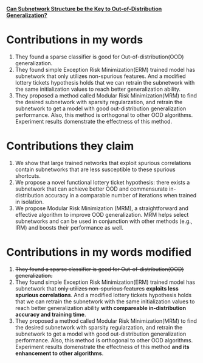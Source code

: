 [**Can Subnetwork Structure be the Key to Out-of-Distribution Generalization?**](https://github.com/Big-Brother-Pikachu/Paper-Contributions-Analysis#1._can_subnetwork_structure_be_the_key_to_out-of-distribution_generalization?)

# Contributions in my words

1. They found a sparse classifier is good for Out-of-distribution(OOD) generalization.
2. They found simple Exception Risk Minimization(ERM) trained model has subnetwork that only utilizes non-spurious features. And a modified lottery tickets hypothesis holds that we can retrain the subnetwork with the same initialization values to reach better generalization ability.
3. They proposed a method called Modular Risk Minimization(MRM) to find the desired subnetwork with sparsity regularzation, and retrain the subnetwork to get a model with good out-distribution generalization performance. Also, this method is orthogonal to other OOD algorithms. Experiment results domenstrate the effectness of this method.

# Contributions they claim
1. We show that large trained networks that exploit spurious correlations contain subnetworks that are less susceptible to these spurious shortcuts.
2. We propose a novel functional lottery ticket hypothesis: there exists a subnetwork that can achieve better OOD and commensurate in-distribution accuracy in a comparable number of iterations when trained in isolation.
3. We propose Modular Risk Minimization (MRM), a straightforward and effective algorithm to improve OOD generalization. MRM helps select subnetworks and can be used in conjunction with other methods (e.g., IRM) and boosts their performance as well.

# Contributions in my words modified

1. ~~They found a sparse classifier is good for Out-of-distribution(OOD) generalization.~~
2. They found simple Exception Risk Minimization(ERM) trained model has subnetwork that ~~only utilizes non-spurious features~~ **exploits less spurious correlations**. And a modified lottery tickets hypothesis holds that we can retrain the subnetwork with the same initialization values to reach better generalization ability **with compareable in-distribution accuracy and training time**.
3. They proposed a method called Modular Risk Minimization(MRM) to find the desired subnetwork with sparsity regularzation, and retrain the subnetwork to get a model with good out-distribution generalization performance. Also, this method is orthogonal to other OOD algorithms. Experiment results domenstrate the effectness of this method **and its enhancement to other algorithms**.